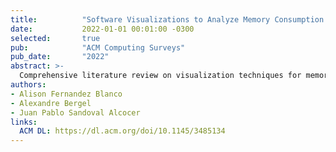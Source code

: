 ```yaml
---
title:          "Software Visualizations to Analyze Memory Consumption: A Literature Review"
date:           2022-01-01 00:01:00 -0300
selected:       true
pub:            "ACM Computing Surveys"
pub_date:       "2022"
abstract: >-
  Comprehensive literature review on visualization techniques for memory consumption analysis in software systems.
authors:
- Alison Fernandez Blanco
- Alexandre Bergel
- Juan Pablo Sandoval Alcocer
links:
  ACM DL: https://dl.acm.org/doi/10.1145/3485134
---
```

